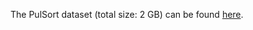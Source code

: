 The PulSort dataset (total size: 2 GB) can be found [here](https://drive.google.com/file/d/1zXl3Pt83c4aeMBeZMbbCk-sgUJTtNE68/view?usp=sharing).
